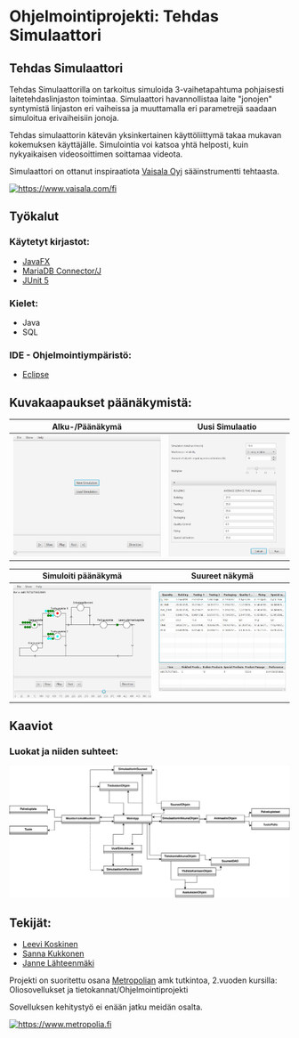 # Ohjelmointiprojekti: Tehdas Simulaattori

## Tehdas Simulaattori

Tehdas Simulaattorilla on tarkoitus simuloida 3-vaihetapahtuma pohjaisesti laitetehdaslinjaston toimintaa. Simulaattori havannollistaa laite "jonojen" syntymistä linjaston eri vaiheissa ja muuttamalla eri parametrejä saadaan simuloitua erivaiheisiin jonoja.

Tehdas simulaattorin kätevän yksinkertainen käyttöliittymä takaa mukavan kokemuksen käyttäjälle. Simulointia voi katsoa yhtä helposti, kuin nykyaikaisen videosoittimen soittamaa videota.

Simulaattori on ottanut inspiraatiota [Vaisala Oyj](https://www.vaisala.com/fi) sääinstrumentti tehtaasta.

<a href="https://www.vaisala.com/fi">
  <img src="https://www.vaisala.com/themes/custom/vaisala/logo.svg" width="258" alt="https://www.vaisala.com/fi" title="https://www.vaisala.com/fi">
</a>

## Työkalut
### Käytetyt kirjastot:
- [JavaFX](https://openjfx.io)
- [MariaDB Connector/J](https://mariadb.com/kb/en/about-mariadb-connector-j/) 
- [JUnit 5](https://junit.org/junit5/docs/current/user-guide/)
### Kielet:
- Java
- SQL

### IDE - Ohjelmointiympäristö:
- [Eclipse](https://www.eclipse.org)

## Kuvakaapaukset päänäkymistä:
| Alku-/Päänäkymä | Uusi Simulaatio |
| --- | --- |
| <img src="screenshots/window1.jpg" alt="Alkunäkymä" title="Alkunäkymä"> | <img src="screenshots/window2.jpg" alt="Erillaisia asetuksia joita voi muokata" title="Uusi Simulaatio"> |

| Simuloiti päänäkymä | Suureet näkymä |
| --- | --- |
| <img src="screenshots/window3.jpg" alt="Simulointi soitin mistä näkee koko simulaation" title="Simulointi"> | <img src="screenshots/window4.jpg" alt="Suureet Taulukko" title="Taulukko"> |

## Kaaviot

### Luokat ja niiden suhteet:
<img src="umlKaavio.svg" alt="Luokkien suhteet toisiinsa" title="Luokkien suhteet">

## Tekijät:
- [Leevi Koskinen](https://github.com/leba9999)
- [Sanna Kukkonen](https://github.com/koalasna)
- [Janne Lähteenmäki](https://github.com/Rudolffi)

Projekti on suoritettu osana [Metropolian](https://www.metropolia.fi) amk tutkintoa, 2.vuoden kursilla: Oliosovellukset ja tietokannat/Ohjelmointiprojekti

Sovelluksen kehitystyö ei enään jatku meidän osalta.
<p>
 <a href="https://www.metropolia.fi">
<img src="https://www.metropolia.fi/themes/basic/images/metropolia.svg" width="258" alt="https://www.metropolia.fi" title="https://www.metropolia.fi">
 </a>
</p>

